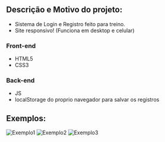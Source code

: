 ## Descrição e Motivo do projeto:
- Sistema de Login e Registro feito para treino.
- Site responsivo! (Funciona em desktop e celular)

### Front-end
- HTML5
- CSS3

### Back-end
- JS
- localStorage do proprio navegador para salvar os registros

## Exemplos:
![Exemplo1](https://media.discordapp.net/attachments/505811053930610688/1042885958829363321/image.png)
![Exemplo2](https://media.discordapp.net/attachments/505811053930610688/1042885989389049957/image.png)
![Exemplo3](https://media.discordapp.net/attachments/745406985758965850/1042992614254850099/image.png)
